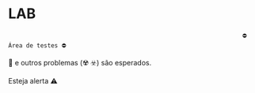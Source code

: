# LAB

                                                                      ⛔ Área de testes ⛔

🐞 e outros problemas (☢️ ☣️) são esperados.

Esteja alerta ⚠️

